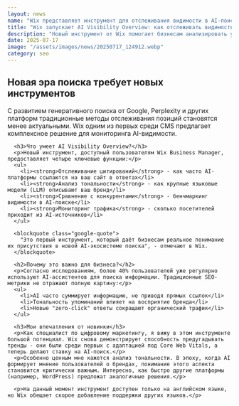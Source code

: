```yaml
---
layout: news
name: "Wix представляет инструмент для отслеживания видимости в AI-поиске"
title: "Wix запускает AI Visibility Overview: как отслеживать видимость в AI-поиске"
description: "Новый инструмент от Wix помогает бизнесам анализировать упоминания в ChatGPT, Gemini и других AI-ассистентах. Рассказываем, как это работает и почему важно уже сейчас."
date: 2025-07-17
image: "/assets/images/news/20250717_124912.webp"
category: seo
---
```

<h2>Новая эра поиска требует новых инструментов</h2>
      <p>С развитием генеративного поиска от Google, Perplexity и других платформ традиционные методы отслеживания позиций становятся менее актуальными. Wix одним из первых среди CMS предлагает комплексное решение для мониторинга AI-видимости.</p>

      <h3>Что умеет AI Visibility Overview?</h3>
      <p>Новый инструмент, доступный пользователям Wix Business Manager, предоставляет четыре ключевые функции:</p>
      <ul>
        <li><strong>Отслеживание цитирований</strong> - как часто AI-платформы ссылаются на ваш сайт в ответах</li>
        <li><strong>Анализ тональности</strong> - как крупные языковые модели (LLM) описывают ваш бренд</li>
        <li><strong>Сравнение с конкурентами</strong> - бенчмаркинг видимости в AI-поиске</li>
        <li><strong>Мониторинг трафика</strong> - сколько посетителей приходит из AI-источников</li>
      </ul>

      <blockquote class="google-quote">
        "Это первый инструмент, который даёт бизнесам реальное понимание их присутствия в новой AI-экосистеме поиска", - отмечают в Wix.
      </blockquote>

      <h2>Почему это важно для бизнеса?</h2>
      <p>Согласно исследованиям, более 40% пользователей уже регулярно используют AI-ассистентов для поиска информации. Традиционные SEO-метрики не отражают полную картину:</p>
      <ul>
        <li>AI часто суммирует информацию, не приводя прямых ссылок</li>
        <li>Тональность упоминаний влияет на восприятие бренда</li>
        <li>Новые "zero-click" ответы сокращают органический трафик</li>
      </ul>

      <h3>Мои впечатления от новинки</h3>
      <p>Как специалист по цифровому маркетингу, я вижу в этом инструменте большой потенциал. Wix снова демонстрирует способность предугадывать тренды - они были среди первых с адаптацией под Core Web Vitals, а теперь делают ставку на AI-поиск.</p>
      <p>Особенно ценным мне кажется анализ тональности. В эпоху, когда AI формирует мнение пользователей о брендах, понимание этого аспекта становится критически важным. Интересно, как быстро другие платформы (например, WordPress) предложат аналогичные решения.</p>

      <p>На данный момент инструмент доступен только на английском языке, но Wix обещает скорое добавление поддержки других языков.</p>
